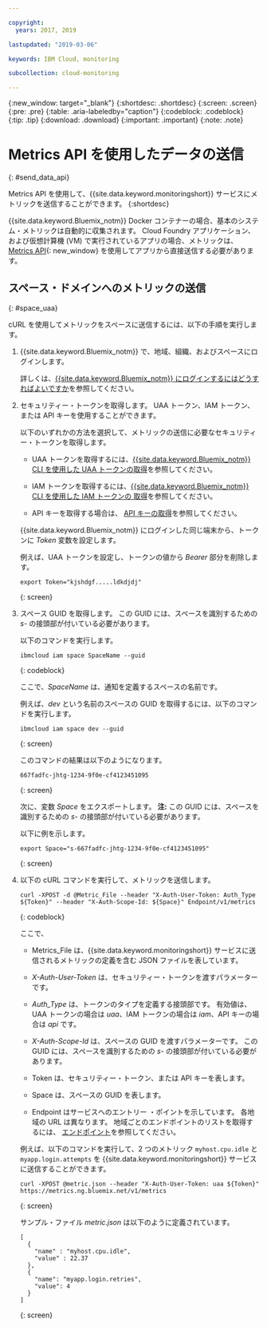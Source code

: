 ```yaml
---

copyright:
  years: 2017, 2019

lastupdated: "2019-03-06"

keywords: IBM Cloud, monitoring

subcollection: cloud-monitoring

---
```


{:new_window: target="_blank"}
{:shortdesc: .shortdesc}
{:screen: .screen}
{:pre: .pre}
{:table: .aria-labeledby="caption"}
{:codeblock: .codeblock}
{:tip: .tip}
{:download: .download}
{:important: .important}
{:note: .note}

# Metrics API を使用したデータの送信
{: #send_data_api}

Metrics API を使用して、{{site.data.keyword.monitoringshort}} サービスにメトリックを送信することができます。 
{:shortdesc}


{{site.data.keyword.Bluemix_notm}} Docker コンテナーの場合、基本のシステム・メトリックは自動的に収集されます。 Cloud Foundry アプリケーション、および仮想計算機 (VM) で実行されているアプリの場合、メトリックは、[Metrics API](https://console.bluemix.net/apidocs/927-ibm-cloud-monitoring-rest-api?&language=node#introduction){: new_window} を使用してアプリから直接送信する必要があります。 



## スペース・ドメインへのメトリックの送信
{: #space_uaa}

cURL を使用してメトリックをスペースに送信するには、以下の手順を実行します。

1. {{site.data.keyword.Bluemix_notm}} で、地域、組織、およびスペースにログインします。 

    詳しくは、[{{site.data.keyword.Bluemix_notm}} にログインするにはどうすればよいですか](/docs/services/cloud-monitoring/qa/cli_qa.html#login)を参照してください。

2. セキュリティー・トークンを取得します。 UAA トークン、IAM トークン、または API キーを使用することができます。

    以下のいずれかの方法を選択して、メトリックの送信に必要なセキュリティー・トークンを取得します。
	
	* UAA トークンを取得するには、[{{site.data.keyword.Bluemix_notm}} CLI を使用した UAA トークンの取得](/docs/services/cloud-monitoring/security/auth_uaa.html#uaa_cli)を参照してください。
	
	* IAM トークンを取得するには、[{{site.data.keyword.Bluemix_notm}} CLI を使用した IAM トークンの 取得](/docs/services/cloud-monitoring/security/auth_iam.html#auth_iam)を参照してください。
	
	* API キーを取得する場合は、
[API キーの取得](/docs/services/cloud-monitoring/security/auth_api_key.html#auth_api_key)を参照してください。
	
	{{site.data.keyword.Bluemix_notm}} にログインした同じ端末から、トークンに *Token* 変数を設定します。

    例えば、UAA トークンを設定し、トークンの値から *Bearer* 部分を削除します。

    ```
    export Token="kjshdgf.....ldkdjdj"
    ```
    {: screen}
		
3. スペース GUID を取得します。 この GUID には、スペースを識別するための *s-* の接頭部が付いている必要があります。

    以下のコマンドを実行します。
	
	```
	ibmcloud iam space SpaceName --guid
	```
	{: codeblock}
	
	ここで、*SpaceName* は、通知を定義するスペースの名前です。
	
	例えば、*dev* という名前のスペースの GUID を取得するには、以下のコマンドを実行します。
	
	```
	ibmcloud iam space dev --guid
	```
	{: screen}
	
	このコマンドの結果は以下のようになります。
	
	```
	667fadfc-jhtg-1234-9f0e-cf4123451095
	```
	{: screen}
	
	次に、変数 *Space* をエクスポートします。 **注:** この GUID には、スペースを識別するための *s-* の接頭部が付いている必要があります。
	
	以下に例を示します。
	
	```
	export Space="s-667fadfc-jhtg-1234-9f0e-cf4123451095"
	```
	{: screen}
	
5. 以下の cURL コマンドを実行して、メトリックを送信します。

    ```
	curl -XPOST -d @Metric_File --header "X-Auth-User-Token: Auth_Type ${Token}" --header "X-Auth-Scope-Id: ${Space}" Endpoint/v1/metrics
	```
	{: codeblock}
	
	ここで、
	
	* Metrics_File は、{{site.data.keyword.monitoringshort}} サービスに送信されるメトリックの定義を含む JSON ファイルを表しています。
	
	* *X-Auth-User-Token* は、セキュリティー・トークンを渡すパラメーターです。
	
	* *Auth_Type* は、トークンのタイプを定義する接頭部です。 有効値は、UAA トークンの場合は *uaa*、IAM トークンの場合は *iam*、API キーの場合は *api* です。
	
	* *X-Auth-Scope-Id* は、スペースの GUID を渡すパラメーターです。 この GUID には、スペースを識別するための *s-* の接頭部が付いている必要があります。
	
	* Token は、セキュリティー・トークン、または API キーを表します。
	
	* Space は、スペースの GUID を表します。 
	
	* Endpoint はサービスへのエントリー ・ポイントを示しています。 各地域の URL は異なります。 地域ごとのエンドポイントのリストを取得するには、
[エンドポイント](/docs/services/cloud-monitoring/send_retrieve_metrics_ov.html#endpoints)を参照してください。
	
	例えば、以下のコマンドを実行して、2 つのメトリック `myhost.cpu.idle` と `myapp.login.attempts` を {{site.data.keyword.monitoringshort}} サービスに送信することができます。
	
	```
	curl -XPOST @metric.json --header "X-Auth-User-Token: uaa ${Token}" https://metrics.ng.bluemix.net/v1/metrics
	```
	{: screen}
	
	サンプル・ファイル *metric.json* は以下のように定義されています。

    ```
    [
      {
        "name" : "myhost.cpu.idle",
        "value" : 22.37
      },
      {
        "name": "myapp.login.retries",
        "value": 4
      }
    ]
	```
	{: screen}

 











 
